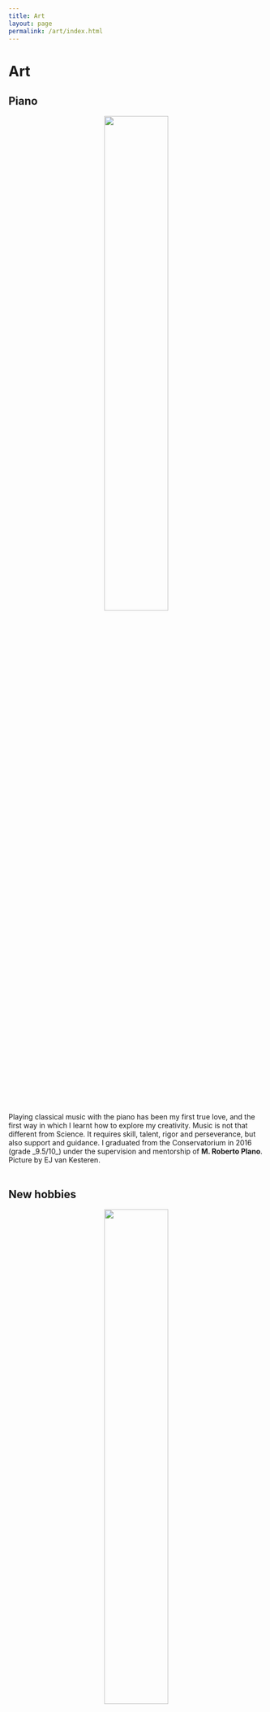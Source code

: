 ```yaml
---
title: Art
layout: page
permalink: /art/index.html
---
```


Art
======


Piano
----

<p align="center">
<img src="{{site.url}}/assets/images/valeria_piano.jpeg" width="50%" height="50%"> 
</p>
Playing classical music with the piano has been my first true love, and the first way in which I learnt how to explore my creativity. 
Music is not that different from Science. It requires skill, talent, rigor and perseverance, but also support and guidance. 
I graduated from the Conservatorium in 2016 (grade _9.5/10_) under the supervision and mentorship of <b>M. Roberto Plano</b>.
<br>
Picture by EJ van Kesteren. 
<br><br>


New hobbies
----

<p align="center">
<img src="{{site.url}}/assets/images/gaia.jpg" width="50%" height="50%"> 
</p>
Drawing of my little niece, Gaia. 
<br><br>
Gaia is a ig inspiration for me, so I also made her a <b>lullaby</b> for when she was born. To listen to it, click [here](/assets/Gaia.mp3). 
Big thanks to Dirk Jan Ardesh for recording with me.
